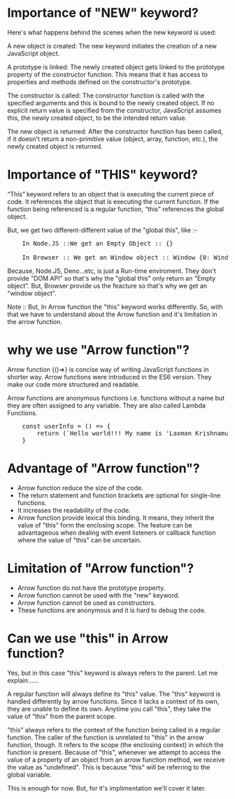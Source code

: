 # Importance of "NEW" keyword?

Here's what happens behind the scenes when the new keyword is used:

A new object is created: The new keyword initiates the creation of a new JavaScript object.

A prototype is linked: The newly created object gets linked to the prototype property of the constructor function. This means that it has access to properties and methods defined on the constructor's prototype.

The constructor is called: The constructor function is called with the specified arguments and this is bound to the newly created object. If no explicit return value is specified from the constructor, JavaScript assumes this, the newly created object, to be the intended return value.

The new object is returned: After the constructor function has been called, if it doesn't return a non-primitive value (object, array, function, etc.), the newly created object is returned.

# Importance of "THIS" keyword?

“This” keyword refers to an object that is executing the current piece of code. It references the object that is executing the current function. If the function being referenced is a regular function, “this” references the global object.

But, we get two different-different value of the "global this", like :- 

<pre>
    In Node.JS ::We get an Empty Object :: {}

    In Browser :: We get an Window object :: Window {0: Window, window: Window, self: Window, document: document, name: '', location: Location, …}
</pre>

Because, Node.JS, Deno...etc, is just a Run-time enviroment. They don't provide "DOM API" so that's why the "global this" only return an "Empty object". But, Browser provide us the feacture so that's why we get an "window object".

Note :: But, In Arrow function the "this" keyword works differently. So, with that we have to understand about the Arrow function and it's limitation in the arrow function.

# why we use "Arrow function"?

Arrow function {()=>} is concise way of writing JavaScript functions in shorter way. Arrow functions were introduced in the ES6 version. They make our code more structured and readable.

Arrow functions are anonymous functions i.e. functions without a name but they are often assigned to any variable. They are also called Lambda Functions.

<pre>
    const userInfo = () => {
        return (`Hello world!!! My name is 'Laxman Krishnamurti'`);
    }
</pre>

# Advantage of "Arrow function"?

- Arrow function reduce the size of the code.
- The return statement and function brackets are optional for single-line functions.
- It increases the readability of the code.
- Arrow function provide lexical this binding. It means, they inherit the value of "this" form the
  enclosing scope. The feature can be advantageous when dealing with event listeners or callback function where the value of "this" can be uncertain.

# Limitation of "Arrow function"?

- Arrow function do not have the prototype property.
- Arrow function cannot be used with the "new" keyword.
- Arrow function cannot be used as constructors.
- These functions are anonymous and it is hard to debug the code.

# Can we use "this" in Arrow function?

Yes, but in this case "this" keyword is always refers to the parent. Let me explain......

A regular function will always define its "this" value. The "this" keyword is handled differently by arrow functions. Since it lacks a context of its own, they are unable to define its own. Anytime you call "this", they take the value of "this" from the parent scope.

"this" always refers to the context of the function being called in a regular function. The caller of the function is unrelated to "this" in the arrow function, though. It refers to the scope (the enclosing context) in which the function is present. Because of "this", whenever we attempt to access the value of a property of an object from an arrow function method, we receive the value as "undefined". This is because "this" will be referring to the global variable.

This is enough for now. But, for it's implimentation we'll cover it later.